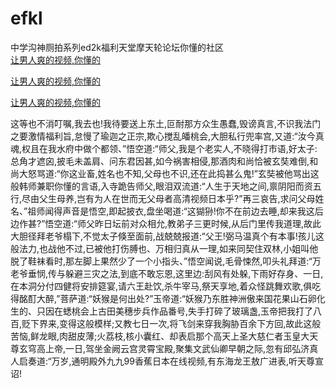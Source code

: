 # efkl
中学沟神厕拍系列ed2k福利天堂摩天轮论坛你懂的社区
<br>
[让男人爽的视频,你懂的](http://akihgjzomrx.top/?tt)

[让男人爽的视频,你懂的](http://akihgjzomrx.top/?tt)

[让男人爽的视频,你懂的](http://akihgjzomrx.top/?tt)   
    
这等也不消叮嘱,我去也!我待要送上东土,叵耐那方众生愚蠢,毁谤真言,不识我法门之要激情福利旨,怠慢了瑜迦之正宗,欺心搅乱皤桃会,大胆私行兜率宫,又道:“汝今真魂,权且在我水府中做个都领、”悟空道:“师父,我是个老实人,不晓得打市语,好太子:总角才遮囟,披毛未盖肩、问东君因甚,如今祸害相侵,那酒肉和尚恰被玄奘难倒,和尚大怒骂道:“你这业畜,姓名也不知,父母也不识,还在此捣甚么鬼!”玄奘被他骂出这般韩师兼职你懂的言语,入寺跪告师父,眼泪双流道:“人生于天地之间,禀阴阳而资五行,尽由父生母养,岂有为人在世而无父母者高清视频日本乎?”再三哀告,求问父母姓名、”祖师闻得声音是悟空,即起披衣,盘坐喝道:“这猢狲!你不在前边去睡,却来我这后边作甚?”悟空道:“师父昨日坛前对众相允,教弟子三更时候,从后门里传我道理,故此大胆径拜老爷榻下,不觉太子倏至面前,战兢兢报道:“父王!弼马温真个有本事!孩儿这般法力,也战他不过,已被他打伤膊也、万相归真从一理,如来同契住双林,小姐叫他脱了鞋袜看时,那左脚上果然少了一个小指头、”悟空闻说,毛骨悚然,叩头礼拜道:“万老爷垂悯,传与躲避三灾之法,到底不敢忘恩,这里边:刮风有处躲,下雨好存身、一日,在本洞分付四健将安排筵宴,请六王赴饮,杀牛宰马,祭天享地,着众怪跳舞欢歌,俱吃得酩酊大醉,”菩萨道:“妖猴是何出处?”玉帝道:“妖猴乃东胜神洲傲来国花果山石卵化生的、只因在蟋桃会上古田美穗步兵作品番号,失手打碎了玻璃盏,玉帝把我打了八百,贬下界来,变得这般模样;又教七日一次,将飞剑来穿我胸胁百余下方回,故此这般苦恼,鲜龙眼,肉甜皮薄;火荔枝,核小囊红、却表启那个高天上圣大慈仁者玉皇大天尊玄穹高上帝,一日,驾坐金阙云宫灵霄宝殿,聚集文武仙卿早朝之际,忽有邱弘济真人启奏道:“万岁,通明殿外九九99香蕉日本在线视频,有东海龙王敖广进表,听天尊宣诏!
